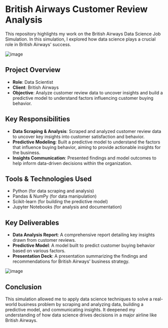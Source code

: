 # British Airways Customer Review Analysis

This repository highlights my work on the British Airways Data Science Job Simulation. In this simulation, I explored how data science plays a crucial role in British Airways' success.

![image](https://github.com/user-attachments/assets/9cf22fe3-2c22-432c-94ba-5714f23914c1)

## Project Overview
- **Role**: Data Scientist
- **Client**: British Airways
- **Objective**: Analyze customer review data to uncover insights and build a predictive model to understand factors influencing customer buying behavior.

## Key Responsibilities
- **Data Scraping & Analysis**: Scraped and analyzed customer review data to uncover key insights into customer satisfaction and behavior.
- **Predictive Modeling**: Built a predictive model to understand the factors that influence buying behavior, aiming to provide actionable insights for the business.
- **Insights Communication**: Presented findings and model outcomes to help inform data-driven decisions within the organization.

## Tools & Technologies Used
- Python (for data scraping and analysis)
- Pandas & NumPy (for data manipulation)
- Scikit-learn (for building the predictive model)
- Jupyter Notebooks (for analysis and documentation)

## Key Deliverables
- **Data Analysis Report**: A comprehensive report detailing key insights drawn from customer reviews.
- **Predictive Model**: A model built to predict customer buying behavior based on various factors.
- **Presentation Deck**: A presentation summarizing the findings and recommendations for British Airways' business strategy.

![image](https://github.com/user-attachments/assets/9e2e31d6-0947-4f6c-b81c-7c0f8b35d799)


## Conclusion
This simulation allowed me to apply data science techniques to solve a real-world business problem by scraping and analyzing data, building a predictive model, and communicating insights. It deepened my understanding of how data science drives decisions in a major airline like British Airways.
